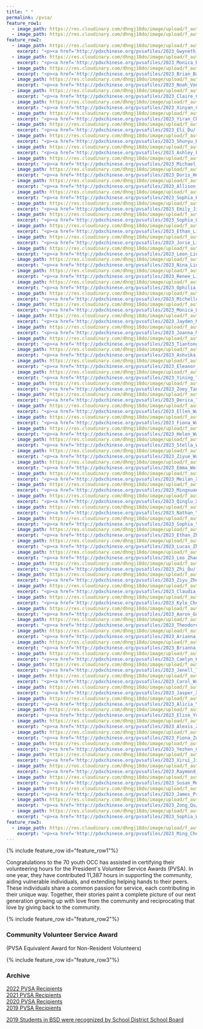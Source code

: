 ```yaml
---
title: " "
permalink: /pvsa/
feature_row1:
  - image_path: https://res.cloudinary.com/dhngj18do/image/upload/f_auto,q_auto/v1/images/activities/pvsa_logo
  - image_path: https://res.cloudinary.com/dhngj18do/image/upload/f_auto,q_auto/v1/images/activities/year_2023
feature_row2:
  - image_path: https://res.cloudinary.com/dhngj18do/image/upload/f_auto,q_auto/v1/images/pvsa/2023_Gwyneth_Bao1
    excerpt: "<p><a href='http://pdxchinese.org/pvsafiles/2023_Gwyneth_Bao/'>Gwyneth Bao, Lincoln High School (Gold Award)</a></p>"
  - image_path: https://res.cloudinary.com/dhngj18do/image/upload/f_auto,q_auto/v1/images/pvsa/2023_Monica_Bao
    excerpt: "<p><a href='http://pdxchinese.org/pvsafiles/2023_Monica_Bao/'>Monica Bao, Beaverton Academy of Science and Engineering High School (Gold Award)</a></p>"
  - image_path: https://res.cloudinary.com/dhngj18do/image/upload/f_auto,q_auto/v1/images/pvsa/2023_Brian_Barker
    excerpt: "<p><a href='http://pdxchinese.org/pvsafiles/2023_Brian_Barker/'>Brian Barker, Sunset High School (Gold Award)</a></p>"
  - image_path: https://res.cloudinary.com/dhngj18do/image/upload/f_auto,q_auto/v1/images/pvsa/2023_Noah_Von_Dem_Bruch1
    excerpt: "<p><a href='http://pdxchinese.org/pvsafiles/2023_Noah_Von_Dem_Bruch/'>Noah Von Dem Bruch, Lincoln High School (Gold Award)</a></p>"
  - image_path: https://res.cloudinary.com/dhngj18do/image/upload/f_auto,q_auto/v1/images/pvsa/2023_Claire_Cao
    excerpt: "<p><a href='http://pdxchinese.org/pvsafiles/2023_Claire_Cao/'>Claire Cao, Jesuit High School (Gold Award)</a></p>"
  - image_path: https://res.cloudinary.com/dhngj18do/image/upload/f_auto,q_auto/v1/images/pvsa/2023_Xinyan_Chen
    excerpt: "<p><a href='http://pdxchinese.org/pvsafiles/2023_Xinyan_Chen/'>Xinyan Chen, Lake Oswego High School (Gold Award)</a></p>"
  - image_path: https://res.cloudinary.com/dhngj18do/image/upload/f_auto,q_auto/v1/images/pvsa/2023_Yiran_Chen
    excerpt: "<p><a href='http://pdxchinese.org/pvsafiles/2023_Yiran_Chen/'>Yiran Chen, Lincoln High School (Gold Award)</a></p>"
  - image_path: https://res.cloudinary.com/dhngj18do/image/upload/f_auto,q_auto/v1/images/pvsa/2023_Eli_Du
    excerpt: "<p><a href='http://pdxchinese.org/pvsafiles/2023_Eli_Du/'>Eli Du, Lakeridge High School (Gold Award)</a></p>"
  - image_path: https://res.cloudinary.com/dhngj18do/image/upload/f_auto,q_auto/v1/images/pvsa/2023_Shunyu_Du
    excerpt: "<p><a href='http://pdxchinese.org/pvsafiles/2023_Shunyu_Du/'>Shunyu Du, Westview High School (Gold Award)</a></p>"
  - image_path: https://res.cloudinary.com/dhngj18do/image/upload/f_auto,q_auto/v1/images/pvsa/2023_Ashley_Fong
    excerpt: "<p><a href='http://pdxchinese.org/pvsafiles/2023_Ashley_Fong/'>Ashley Fong, Hosford Middle School (Gold Award)</a></p>"  
  - image_path: https://res.cloudinary.com/dhngj18do/image/upload/f_auto,q_auto/v1/images/pvsa/2023_Michael_Fu
    excerpt: "<p><a href='http://pdxchinese.org/pvsafiles/2023_Michael_Fu/'>Michael Fu, Sunset High School (Gold Award)</a></p>"
  - image_path: https://res.cloudinary.com/dhngj18do/image/upload/f_auto,q_auto/v1/images/pvsa/2023_Doris_Hong
    excerpt: "<p><a href='http://pdxchinese.org/pvsafiles/2023_Doris_Hong/'>Doris Hong, Hope Chinese Charter School (Gold Award)</a></p>"
  - image_path: https://res.cloudinary.com/dhngj18do/image/upload/f_auto,q_auto/v1/images/pvsa/2023_Allison_Hu1
    excerpt: "<p><a href='http://pdxchinese.org/pvsafiles/2023_Allison_Hu/'>Allison Hu, Lincoln High School (Gold Award)</a></p>"
  - image_path: https://res.cloudinary.com/dhngj18do/image/upload/f_auto,q_auto/v1/images/pvsa/2023_Sophia_Hu
    excerpt: "<p><a href='http://pdxchinese.org/pvsafiles/2023_Sophia_Hu/'>Sophia_Hu, Catlin Gabel School (Gold Award)</a></p>"
  - image_path: https://res.cloudinary.com/dhngj18do/image/upload/f_auto,q_auto/v1/images/pvsa/2023_Emily_Jiang
    excerpt: "<p><a href='http://pdxchinese.org/pvsafiles/2023_Emily_Jiang/'>Emily Jiang, Camas High School (Gold Award)</a></p>"
  - image_path: https://res.cloudinary.com/dhngj18do/image/upload/f_auto,q_auto/v1/images/pvsa/2023_Sophia_Lee
    excerpt: "<p><a href='http://pdxchinese.org/pvsafiles/2023_Sophia_Lee/'>Sophia Lee, Sunset High School (Gold Award)</a></p>"
  - image_path: https://res.cloudinary.com/dhngj18do/image/upload/f_auto,q_auto/v1/images/pvsa/2023_Ethan_Li
    excerpt: "<p><a href='http://pdxchinese.org/pvsafiles/2023_Ethan_Li/'>Ethan Li, Union High School (Gold Award)</a></p>"
  - image_path: https://res.cloudinary.com/dhngj18do/image/upload/f_auto,q_auto/v1/images/pvsa/2023_Jorie_Liang
    excerpt: "<p><a href='http://pdxchinese.org/pvsafiles/2023_Jorie_Liang/'>Jorie Liang, Catlin Gabel School (Gold Award)</a></p>"
  - image_path: https://res.cloudinary.com/dhngj18do/image/upload/f_auto,q_auto/v1/images/pvsa/2023_Leon_Liu
    excerpt: "<p><a href='http://pdxchinese.org/pvsafiles/2023_Leon_Liu/'>Leon Liu, Catlin Gabel School (Gold Award)</a></p>"
  - image_path: https://res.cloudinary.com/dhngj18do/image/upload/f_auto,q_auto/v1/images/pvsa/2023_Nina_Liu
    excerpt: "<p><a href='http://pdxchinese.org/pvsafiles/2023_Nina_Liu/'>Nina Liu, Westview High School (Gold Award)</a></p>"
  - image_path: https://res.cloudinary.com/dhngj18do/image/upload/f_auto,q_auto/v1/images/pvsa/2023_Renee_Liu
    excerpt: "<p><a href='http://pdxchinese.org/pvsafiles/2023_Renee_Liu/'>Renee Liu, Lake Oswego High School (Gold Award)</a></p>"
  - image_path: https://res.cloudinary.com/dhngj18do/image/upload/f_auto,q_auto/v1/images/pvsa/2023_Ophilia_Lu
    excerpt: "<p><a href='http://pdxchinese.org/pvsafiles/2023_Ophilia_Lu/'>Ophilia Lu, Lake Oswego High School (Gold Award)</a></p>"
  - image_path: https://res.cloudinary.com/dhngj18do/image/upload/f_auto,q_auto/v1/images/pvsa/2023_Michelle_Luo
    excerpt: "<p><a href='http://pdxchinese.org/pvsafiles/2023_Michelle_Luo/'>Michelle Luo, Sexton Elementary School (Gold Award)</a></p>"
  - image_path: https://res.cloudinary.com/dhngj18do/image/upload/f_auto,q_auto/v1/images/pvsa/2023_Monica_Luo
    excerpt: "<p><a href='http://pdxchinese.org/pvsafiles/2023_Monica_Luo/'>Monica Luo, International School of Beaverton (Gold Award)</a></p>"
  - image_path: https://res.cloudinary.com/dhngj18do/image/upload/f_auto,q_auto/v1/images/pvsa/2023_Jayden_Mei
    excerpt: "<p><a href='http://pdxchinese.org/pvsafiles/2023_Jayden_Mei/'>Jayden Mei, Westview High School (Gold Award)</a></p>"
  - image_path: https://res.cloudinary.com/dhngj18do/image/upload/f_auto,q_auto/v1/images/pvsa/2023_Joanna_Mei
    excerpt: "<p><a href='http://pdxchinese.org/pvsafiles/2023_Joanna_Mei/'>Joanna Mei, Sunset High School (Gold Award)</a></p>"
  - image_path: https://res.cloudinary.com/dhngj18do/image/upload/f_auto,q_auto/v1/images/pvsa/2023_Tiantong_Shang
    excerpt: "<p><a href='http://pdxchinese.org/pvsafiles/2023_Tiantong_Shang/'>Tiantong Shang, Oregon Episcopal School (Gold Award)</a></p>"
  - image_path: https://res.cloudinary.com/dhngj18do/image/upload/f_auto,q_auto/v1/images/pvsa/2023_Ashvika_Singhal
    excerpt: "<p><a href='http://pdxchinese.org/pvsafiles/2023_Ashvika_Singhal/'>Ashvika Singhal, Sunset High School (Gold Award)</a></p>"
  - image_path: https://res.cloudinary.com/dhngj18do/image/upload/f_auto,q_auto/v1/images/pvsa/2023_Eleanor_Song1
    excerpt: "<p><a href='http://pdxchinese.org/pvsafiles/2023_Eleanor_Song/'>Eleanor Song, Sunset High School (Gold Award)</a></p>"
  - image_path: https://res.cloudinary.com/dhngj18do/image/upload/f_auto,q_auto/v1/images/pvsa/2023_Yining_Tang1
    excerpt: "<p><a href='http://pdxchinese.org/pvsafiles/2023_Yining_Tang/'>Yining Tang, West Linn High School (Gold Award)</a></p>"
  - image_path: https://res.cloudinary.com/dhngj18do/image/upload/f_auto,q_auto/v1/images/pvsa/2023_Zoey_Tang
    excerpt: "<p><a href='http://pdxchinese.org/pvsafiles/2023_Zoey_Tang/'>Zoey Tang, Westview High School (Gold Award)</a></p>"
  - image_path: https://res.cloudinary.com/dhngj18do/image/upload/f_auto,q_auto/v1/images/pvsa/2023_Derica_Theobald
    excerpt: "<p><a href='http://pdxchinese.org/pvsafiles/2023_Derica_Theobald/'>Derica Theobald, Whitford Middle School (Gold Award)</a></p>"
  - image_path: https://res.cloudinary.com/dhngj18do/image/upload/f_auto,q_auto/v1/images/pvsa/2023_Ellen_Wang
    excerpt: "<p><a href='http://pdxchinese.org/pvsafiles/2023_Ellen_Wang/'>Ellen Wang, Westview High School (Gold Award)</a></p>"
  - image_path: https://res.cloudinary.com/dhngj18do/image/upload/f_auto,q_auto/v1/images/pvsa/2023_Fiona_Wang
    excerpt: "<p><a href='http://pdxchinese.org/pvsafiles/2023_Fiona_Wang/'>Fiona Wang, Sunset High School (Gold Award)</a></p>"
  - image_path: https://res.cloudinary.com/dhngj18do/image/upload/f_auto,q_auto/v1/images/pvsa/2023_Helen_Wang
    excerpt: "<p><a href='http://pdxchinese.org/pvsafiles/2023_Helen_Wang/'>Helen Wang, Sunset High School (Gold Award)</a></p>"
  - image_path: https://res.cloudinary.com/dhngj18do/image/upload/f_auto,q_auto/v1/images/pvsa/2023_Stella_Wang
    excerpt: "<p><a href='http://pdxchinese.org/pvsafiles/2023_Stella_Wang/'>Stella Wang, Jesuit High School (Gold Award)</a></p>"
  - image_path: https://res.cloudinary.com/dhngj18do/image/upload/f_auto,q_auto/v1/images/pvsa/2023_Ziyue_Wang
    excerpt: "<p><a href='http://pdxchinese.org/pvsafiles/2023_Ziyue_Wang/'>Ziyue Wang, Lincoln High School (Gold Award)</a></p>"
  - image_path: https://res.cloudinary.com/dhngj18do/image/upload/f_auto,q_auto/v1/images/pvsa/2023_Emma_Wei
    excerpt: "<p><a href='http://pdxchinese.org/pvsafiles/2023_Emma_Wei/'>Emma Wei, St. Mary’s Academy (Gold Award)</a></p>"
  - image_path: https://res.cloudinary.com/dhngj18do/image/upload/f_auto,q_auto/v1/images/pvsa/2023_Meilan_Xu
    excerpt: "<p><a href='http://pdxchinese.org/pvsafiles/2023_Meilan_Xu/'>Meilan Xu, Westview High School (Gold Award)</a></p>"
  - image_path: https://res.cloudinary.com/dhngj18do/image/upload/f_auto,q_auto/v1/images/pvsa/2023_Mingxuan_Xu
    excerpt: "<p><a href='http://pdxchinese.org/pvsafiles/2023_Mingxuan_Xu/'>Mingxuan Xu, International School of Beaverton (Gold Award)</a></p>"
  - image_path: https://res.cloudinary.com/dhngj18do/image/upload/f_auto,q_auto/v1/images/pvsa/2023_Qinglu_Xu
    excerpt: "<p><a href='http://pdxchinese.org/pvsafiles/2023_Qinglu_Xu/'>Qinglu Xu, Lake Oswego High School (Gold Award)</a></p>"
  - image_path: https://res.cloudinary.com/dhngj18do/image/upload/f_auto,q_auto/v1/images/pvsa/2023_Nathan_Ye
    excerpt: "<p><a href='http://pdxchinese.org/pvsafiles/2023_Nathan_Ye/'>Nathan Ye, Westview High School (Gold Award)</a></p>"
  - image_path: https://res.cloudinary.com/dhngj18do/image/upload/f_auto,q_auto/v1/images/pvsa/2023_Sophia_You
    excerpt: "<p><a href='http://pdxchinese.org/pvsafiles/2023_Sophia_You/'>Sophia You, Sunset High School (Gold Award)</a></p>"
  - image_path: https://res.cloudinary.com/dhngj18do/image/upload/f_auto,q_auto/v1/images/pvsa/2023_Ethan_Zhang
    excerpt: "<p><a href='http://pdxchinese.org/pvsafiles/2023_Ethan_Zhang/'>Ethan Zhang, Westview High School (Gold Award)</a></p>"
  - image_path: https://res.cloudinary.com/dhngj18do/image/upload/f_auto,q_auto/v1/images/pvsa/2023_Lucas_Zhang
    excerpt: "<p><a href='http://pdxchinese.org/pvsafiles/2023_Lucas_Zhang/'>Lucas Zhang, Catlin Gabel School (Gold Award)</a></p>"
  - image_path: https://res.cloudinary.com/dhngj18do/image/upload/f_auto,q_auto/v1/images/pvsa/2023_Leo_Zhao
    excerpt: "<p><a href='http://pdxchinese.org/pvsafiles/2023_Leo_Zhao/'>Leo Zhao, Camas High School (Gold Award)</a></p>"
  - image_path: https://res.cloudinary.com/dhngj18do/image/upload/f_auto,q_auto/v1/images/pvsa/2023_Zhi_Qu
    excerpt: "<p><a href='http://pdxchinese.org/pvsafiles/2023_Zhi_Qu/'>Zhi Qu, Oregon Episcopal School (Gold Award)</a></p>"
  - image_path: https://res.cloudinary.com/dhngj18do/image/upload/f_auto,q_auto/v1/images/pvsa/2023_Ziyu_Zhu
    excerpt: "<p><a href='http://pdxchinese.org/pvsafiles/2023_Ziyu_Zhu/'>Ziyu Zhu, Lincoln High School (Gold Award)</a></p>"
  - image_path: https://res.cloudinary.com/dhngj18do/image/upload/f_auto,q_auto/v1/images/pvsa/2023_Claudia_Zhuge
    excerpt: "<p><a href='http://pdxchinese.org/pvsafiles/2023_Claudia_Zhuge/'>Claudia Zhuge, Sunset High School (Gold Award)</a></p>"
  - image_path: https://res.cloudinary.com/dhngj18do/image/upload/f_auto,q_auto/v1/images/pvsa/2023_Kyle_Chen
    excerpt: "<p><a href='http://pdxchinese.org/pvsafiles/2023_Kyle_Chen/'>Kyle Chen, Lincoln High School (Silver Award)</a></p>"
  - image_path: https://res.cloudinary.com/dhngj18do/image/upload/f_auto,q_auto/v1/images/pvsa/2023_Aaron_Guo
    excerpt: "<p><a href='http://pdxchinese.org/pvsafiles/2023_Aaron_Guo/'>Aaron Guo, Sunset High School (Silver Award)</a></p>"
  - image_path: https://res.cloudinary.com/dhngj18do/image/upload/f_auto,q_auto/v1/images/pvsa/2023_Theodore_Guo
    excerpt: "<p><a href='http://pdxchinese.org/pvsafiles/2023_Theodore_Guo/'>Theodore Guo, Jesuit High School (Silver Award)</a></p>"
  - image_path: https://res.cloudinary.com/dhngj18do/image/upload/f_auto,q_auto/v1/images/pvsa/2023_Arianna_Hong
    excerpt: "<p><a href='http://pdxchinese.org/pvsafiles/2023_Arianna_Hong/'>Arianna Hong, Scholls Heights Elementary (Silver Award)</a></p>"
  - image_path: https://res.cloudinary.com/dhngj18do/image/upload/f_auto,q_auto/v1/images/pvsa/2023_Brianna_Hong
    excerpt: "<p><a href='http://pdxchinese.org/pvsafiles/2023_Brianna_Hong/'>Brianna Hong, Scholls Heights Elementary (Silver Award)</a></p>"
  - image_path: https://res.cloudinary.com/dhngj18do/image/upload/f_auto,q_auto/v1/images/pvsa/2023_Caelyn_Hong
    excerpt: "<p><a href='http://pdxchinese.org/pvsafiles/2023_Caelyn_Hong/'>Caelyn Hong, Hope Chinese Charter School (Silver Award)</a></p>"
  - image_path: https://res.cloudinary.com/dhngj18do/image/upload/f_auto,q_auto/v1/images/pvsa/2023_Jenell_Theobald
    excerpt: "<p><a href='http://pdxchinese.org/pvsafiles/2023_Jenell_Theobald/'>Jenell Theobald, International School of Beaverton (Silver Award)</a></p>"
  - image_path: https://res.cloudinary.com/dhngj18do/image/upload/f_auto,q_auto/v1/images/pvsa/2023_Carol_Wang
    excerpt: "<p><a href='http://pdxchinese.org/pvsafiles/2023_Carol_Wang/'>Carol Wang, Jesuit High School (Silver Award)</a></p>"
  - image_path: https://res.cloudinary.com/dhngj18do/image/upload/f_auto,q_auto/v1/images/pvsa/2023_Jasper_Xu
    excerpt: "<p><a href='http://pdxchinese.org/pvsafiles/2023_Jasper_Xu/'>Jasper_Xu, Bridlemile Elementary School (Silver Award)</a></p>"
  - image_path: https://res.cloudinary.com/dhngj18do/image/upload/f_auto,q_auto/v1/images/pvsa/2023_Alicia_Ye
    excerpt: "<p><a href='http://pdxchinese.org/pvsafiles/2023_Alicia_Ye/'>Alicia Ye, Groton School in Massachusetts (Silver Award)</a></p>"
  - image_path: https://res.cloudinary.com/dhngj18do/image/upload/f_auto,q_auto/v1/images/pvsa/2023_Elise_Yu
    excerpt: "<p><a href='http://pdxchinese.org/pvsafiles/2023_Elise_Yu/'>Elise Yu, Lincoln High School (Silver Award)</a></p>"
  - image_path: https://res.cloudinary.com/dhngj18do/image/upload/f_auto,q_auto/v1/images/pvsa/2023_Alexis_Zou
    excerpt: "<p><a href='http://pdxchinese.org/pvsafiles/2023_Alexis_Zou/'>Alexis Zou, Lake Oswego High School (Silver Award)</a></p>"
  - image_path: https://res.cloudinary.com/dhngj18do/image/upload/f_auto,q_auto/v1/images/pvsa/2023_Fiona_Zou
    excerpt: "<p><a href='http://pdxchinese.org/pvsafiles/2023_Fiona_Zou/'>Fiona Zou, Camas High School (Silver Award)</a></p>"
  - image_path: https://res.cloudinary.com/dhngj18do/image/upload/f_auto,q_auto/v1/images/pvsa/2023_Yezhen_Chen
    excerpt: "<p><a href='http://pdxchinese.org/pvsafiles/2023_Yezhen_Chen/'>Yezhen Chen, Forest Park Elementary (Bronze Award)</a></p>"
  - image_path: https://res.cloudinary.com/dhngj18do/image/upload/f_auto,q_auto/v1/images/pvsa/2023_Xirui_Jin
    excerpt: "<p><a href='http://pdxchinese.org/pvsafiles/2023_Xirui_Jin/'>Xirui Jin, Westview High School (Bronze Award)</a></p>"
  - image_path: https://res.cloudinary.com/dhngj18do/image/upload/f_auto,q_auto/v1/images/pvsa/2023_Raymond_Lee
    excerpt: "<p><a href='http://pdxchinese.org/pvsafiles/2023_Raymond_Lee/'>Raymond Lee, Westview High School (Bronze Award)</a></p>"
  - image_path: https://res.cloudinary.com/dhngj18do/image/upload/f_auto,q_auto/v1/images/pvsa/2023_Susan_Moseley
    excerpt: "<p><a href='http://pdxchinese.org/pvsafiles/2023_Susan_Moseley/'>Susan Moseley, St Stephen's Episcopal School (Bronze Award)</a></p>"
  - image_path: https://res.cloudinary.com/dhngj18do/image/upload/f_auto,q_auto/v1/images/pvsa/2023_James_Prasad
    excerpt: "<p><a href='http://pdxchinese.org/pvsafiles/2023_James_Prasad/'>James Prasad, Lake Oswego Junior High School (Bronze Award)</a></p>"
  - image_path: https://res.cloudinary.com/dhngj18do/image/upload/f_auto,q_auto/v1/images/pvsa/2023_Zong_Qu
    excerpt: "<p><a href='http://pdxchinese.org/pvsafiles/2023_Zong_Qu/'>Zong Qu, Catlin Gabel School (Bronze Award)</a></p>"
  - image_path: https://res.cloudinary.com/dhngj18do/image/upload/f_auto,q_auto/v1/images/pvsa/2023_Sophia_Wang
    excerpt: "<p><a href='http://pdxchinese.org/pvsafiles/2023_Sophia_Wang/'>Sophia Wang, Sunset High School (Bronze Award)</a></p>"
feature_row3:
  - image_path: https://res.cloudinary.com/dhngj18do/image/upload/f_auto,q_auto/v1/images/pvsa/2023_Ming_Che_Hsu
    excerpt: "<p><a href='http://pdxchinese.org/pvsafiles/2023_Ming_Che_Hsu/'>Ming Che Hsu, Westview High School (Silver Award)</a></p>"
---
```


{% include feature_row id="feature_row1"%}

Congratulations to the 70 youth OCC has assisted in certifying their volunteering hours for the President's Volunteer Service Awards (PVSA). In one year, they have contributed 11,387 hours in supporting the community, aiding vulnerable individuals, and extending helping hands to their peers. These individuals share a common passion for service, each contributing in their unique way. Together, their stories paint a complete picture of our next generation growing up with love from the community and reciprocating that love by giving back to the community.

{% include feature_row id="feature_row2"%}

### Community Volunteer Service Award  
(PVSA Equivalent Award for Non-Resident Volunteers)

{% include feature_row id="feature_row3"%}

### Archive

[2022 PVSA Recipients](http://pdxchinese.org/pvsafiles/pvsa_2022/)  
[2021 PVSA Recipients](http://pdxchinese.org/pvsafiles/pvsa_2021/)  
[2020 PVSA Recipients](http://pdxchinese.org/pvsafiles/pvsa_2020/)  
[2019 PVSA Recipients](http://pdxchinese.org/pvsafiles/pvsa_2019/)  

[2019 Students in BSD were recognized by School District School Board](http://pdxchinese.org/bsd_board_recognition_2020/)  
